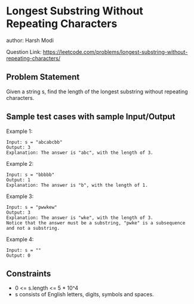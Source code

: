 # Longest Substring Without Repeating Characters

author: Harsh Modi

Question Link: https://leetcode.com/problems/longest-substring-without-repeating-characters/

## Problem Statement

Given a string s, find the length of the longest substring without repeating characters.

## Sample test cases with sample Input/Output

Example 1:
```
Input: s = "abcabcbb"
Output: 3
Explanation: The answer is "abc", with the length of 3.
```

Example 2:
```
Input: s = "bbbbb"
Output: 1
Explanation: The answer is "b", with the length of 1.
```

Example 3:
```
Input: s = "pwwkew"
Output: 3
Explanation: The answer is "wke", with the length of 3.
Notice that the answer must be a substring, "pwke" is a subsequence and not a substring.
```

Example 4:
```
Input: s = ""
Output: 0
```

## Constraints

- 0 <= s.length <= 5 * 10^4
- s consists of English letters, digits, symbols and spaces.

